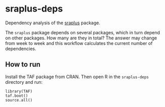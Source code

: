 # sraplus-deps

Dependency analysis of the [sraplus](https://github.com/DanOvando/sraplus)
package.

The `sraplus` package depends on several packages, which in turn depend on other
packages. How many are they in total? The answer may change from week to week
and this workflow calculates the current number of dependencies.

## How to run

Install the TAF package from CRAN. Then open R in the `sraplus-deps` directory
and run:

```
library(TAF)
taf.boot()
source.all()
```
